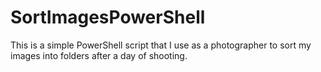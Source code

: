 # SortImagesPowerShell
This is a simple PowerShell script that I use as a photographer to sort my images into folders after a day of shooting.
